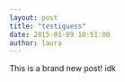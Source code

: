 ```yaml
---
layout: post
title: "testiguess"
date: 2015-01-09 10:51:00
author: laura
---
```


This is a brand new post!
idk
